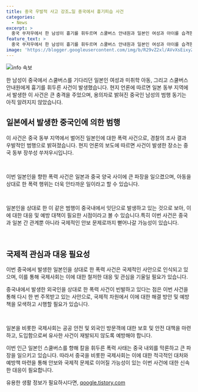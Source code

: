 ```yaml
---
title: 중국 우발적 사고 강조…일 중국에서 흉기피습 사건
categories:
  - News
excerpt: >
  중국 쑤저우에서 한 남성이 흉기를 휘두르며 스쿨버스 안내원과 일본인 여성과 아이를 습격한 사건이 발생했다. 피해자들은 전원 부상을 입었으며, 용의자는 경찰에 의해 구속됐다. 중국 외교부는 이를 우발적 사건으로 전 세계 어디에서나 발생할 수 있는 범죄라며 안전한 국가라고 강조했다. 이 사건은 최근 중국 내 외국인에 대한 폭력 사례가 늘어나고 있다는 우려를 불러일으켰다.
feature_text: >
  중국 쑤저우에서 한 남성이 흉기를 휘두르며 스쿨버스 안내원과 일본인 여성과 아이를 습격한 사건이 발생했다. 피해자들은 전원 부상을 입었으며, 용의자는 경찰에 의해 구속됐다. 중국 외교부는 이를 우발적 사건으로 전 세계 어디에서나 발생할 수 있는 범죄라며 안전한 국가라고 강조했다. 이 사건은 최근 중국 내 외국인에 대한 폭력 사례가 늘어나고 있다는 우려를 불러일으켰다.
image: 'https://blogger.googleusercontent.com/img/b/R29vZ2xl/AVvXsEixyZcFfHzMRdzZMjFBmAUKJYCLCGyLL1o632UiGVXcaFdKo_bkvkuCioo0uUKlGfBVcT3P84aROyZIXSBEx3Aw5nCQ3pTgDom1WDC4m8eifvWiAmWEEVb4x6G_l8C0QH225ldMjyaFvpxGEBGNO37VmDTDMHGhJPq73UglMfDca1-0aw/s1600/blogspot.png'
---
```


<p><img src="https://blogger.googleusercontent.com/img/b/R29vZ2xl/AVvXsEixyZcFfHzMRdzZMjFBmAUKJYCLCGyLL1o632UiGVXcaFdKo_bkvkuCioo0uUKlGfBVcT3P84aROyZIXSBEx3Aw5nCQ3pTgDom1WDC4m8eifvWiAmWEEVb4x6G_l8C0QH225ldMjyaFvpxGEBGNO37VmDTDMHGhJPq73UglMfDca1-0aw/s1600/blogspot.png" alt="info 속보" /></p>

<p>한 남성이 중국에서 스쿨버스를 기다리던 일본인 여성과 미취학 아동, 그리고 스쿨버스 안내원에게 흉기를 휘두른 사건이 발생했습니다. 현지 언론에 따르면 일본 동부 지역에서 발생한 이 사건은 큰 충격을 주었으며, 용의자로 밝혀진 중국인 남성의 범행 동기는 아직 알려지지 않았습니다.</p>

<h2 data-ke-size="size26">일본에서 발생한 중국인에 의한 범행</h2>

<p>이 사건은 중국 동부 지역에서 벌어진 일본인에 대한 폭력 사건으로, 경찰의 조사 결과 우발적인 범행으로 밝혀졌습니다. 현지 언론의 보도에 따르면 사건이 발생한 장소는 중국 동부 장쑤성 쑤저우시입니다. </p>

<p data-ke-size="size16">&nbsp;</p>

<p>이번 일본인을 향한 폭력 사건은 일본과 중국 양국 사이에 큰 파장을 일으켰으며, 아동을 상대로 한 폭력 행위는 더욱 안타까운 일이라고 할 수 있습니다.</p>

<p data-ke-size="size16">&nbsp;</p>

<p>일본인을 상대로 한 이 같은 범행이 중국내에서 잇단으로 발생하고 있는 것으로 보아, 이에 대한 대응 및 예방 대책이 필요한 시점이라고 볼 수 있습니다.특히 이번 사건은 중국과 일본 간 관계뿐 아니라 국제적인 안보 문제로까지 뻗어나갈 가능성이 있습니다.</p>

<p data-ke-size="size16">&nbsp;</p>

<h2 data-ke-size="size26">국제적 관심과 대응 필요성</h2>

<p>이번 중국에서 발생한 일본인을 상대로 한 폭력 사건은 국제적인 사안으로 인식되고 있으며, 이를 통해 국제사회는 이에 대한 철저한 대응 및 관심을 기울일 필요가 있습니다.</p>

<p>중국내에서 발생한 외국인을 상대로 한 폭력 사건이 빈발하고 있다는 점은 이번 사건을 통해 다시 한 번 주목받고 있는 사안으로, 국제적 차원에서 이에 대한 해결 방안 및 예방책을 모색하고 시행할 필요가 있습니다.</p>

<p data-ke-size="size16">&nbsp;</p>

<p>일본을 비롯한 국제사회는 공공 안전 및 외국인 방문객에 대한 보호 및 안전 대책을 마련하고, 도입함으로써 유사한 사건이 재발되지 않도록 예방해야 합니다.</p>

<p>이번 인근 일본인 스쿨버스를 향해 칼을 휘두른 폭력 사태는 중국 내외를 막론하고 큰 파장을 일으키고 있습니다. 따라서 중국을 비롯한 국제사회는 이에 대한 적극적인 대처와 예방책 마련을 통해 안보와 국제적 문제로 이어질 가능성이 있는 이번 사건에 대한 신속한 대응이 필요합니다.</p>
유용한 생활 정보가 필요하시다면, <a href="https://qoogle.tistory.com" rel="dofollow">qoogle.tistory.com</a>


